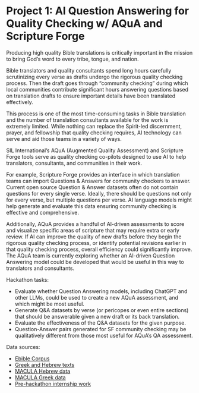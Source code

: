 # Project 1: AI Question Answering for Quality Checking w/ AQuA and Scripture Forge

Producing high quality Bible translations is critically important in the mission to bring God’s word to every tribe, tongue, and nation.

Bible translators and quality consultants spend long hours carefully scrutinizing every verse as drafts undergo the rigorous quality checking process. Then the draft goes through “community checking” during which local communities contribute significant hours answering questions based on translation drafts to ensure important details have been translated effectively.

This process is one of the most time-consuming tasks in Bible translation and the number of translation consultants available for the work is extremely limited. While nothing can replace the Spirit-led discernment, prayer, and fellowship that quality checking requires, AI technology can serve and aid those teams in a variety of ways.

SIL International’s AQuA (Augmented Quality Assessment) and Scripture Forge tools serve as quality checking co-pilots designed to use AI to help translators, consultants, and communities in their work.

For example, Scripture Forge provides an interface in which translation teams can import Questions & Answers for community checkers to answer. Current open source Question & Answer datasets often do not contain questions for every single verse. Ideally, there should be questions not only for every verse, but multiple questions per verse. AI language models might help generate and evaluate this data ensuring community checking is effective and comprehensive.

Additionally, AQuA provides a handful of AI-driven assessments to score and visualize specific areas of scripture that may require extra or early review. If AI can improve the quality of new drafts before they begin the rigorous quality checking process, or identify potential revisions earlier in that quality checking process, overall efficiency could significantly improve. The AQuA team is currently exploring whether an AI-driven Question Answering model could be developed that would be useful in this way to translators and consultants.

Hackathon tasks:

* Evaluate whether Question Answering models, including ChatGPT and other LLMs, could be used to create a new AQuA assessment, and which might be most useful.
* Generate Q&A datasets by verse (or pericopes or even entire sections) that should be answerable given a new draft or its back translation.
* Evaluate the effectiveness of the Q&A datasets for the given purpose.
* Question-Answer pairs generated for SF community checking may be qualitatively different from those most useful for AQuA’s QA assessment.

Data sources:

* [Ebible Corpus](https://github.com/BibleNLP/ebible)
* [Greek and Hebrew texts](data/combined_greek_hebrew_vref.csv)
* [MACULA Hebrew data](https://github.com/Clear-Bible/macula-hebrew)
* [MACULA Greek data](https://github.com/Clear-Bible/macula-greek)
* [Pre-hackathon internship work](project_1_task/pre-Hackathon)